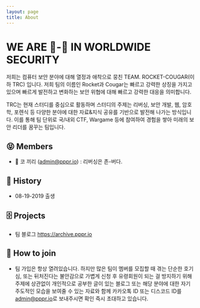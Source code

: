 ```yaml
---
layout: page
title: About
---
```


# WE ARE 🚀-🐆 IN WORLDWIDE SECURITY

저희는 컴퓨터 보안 분야에 대해 열정과 애착으로 뭉친 TEAM. ROCKET-COUGAR(이하 TRC) 입니다. 저희 팀의 이름인 Rocket과 Cougar는 빠르고 강력한 상징을 가지고 있으며 빠르게 발전하고 변화하는 보안 위협에 대해 빠르고 강력한 대응을 의미합니다.

TRC는 현재 스터디를 중심으로 활동하며 스터디의 주제는 리버싱, 보안 개발, 웹, 암호학, 포렌식 등 다양한 분야에 대한 자료&지식 공유를 기반으로 발전해 나가는 방식입니다. 이를 통해 팀 단위로 국/내외 CTF, Wargame 등에 참여하여 경험을 쌓아 미래의 보안 리더를 꿈꾸는 팀입니다.


## 😝 Members 

* 👑 코 끼리 (<admin@pppr.io>) : 리버싱은 존-버다.


## 📜 History 

* 08-19-2019    출생


## 🗄️ Projects 

* 팀 블로그 <https://archive.pppr.io>


## 🚀 How to join

* 팀 가입은 항상 열려있습니다. 하지만 많은 팀이 멤버를 모집할 때 겪는 단순한 호기심, 또는 뒤처진다는 불안감으로 가볍게 신청 후 유령회원이 되는 걸 방지하기 위해 주제에 상관없이 개인적으로 공부한 글이 있는 블로그 또는 해당 분야에 대한 자기 주도적인 모습을 보여줄 수 있는 자료와 함께 카카오톡 ID 또는 디스코드 ID를 <admin@pppr.io>로 보내주시면 확인 즉시 초대하고 있습니다.
